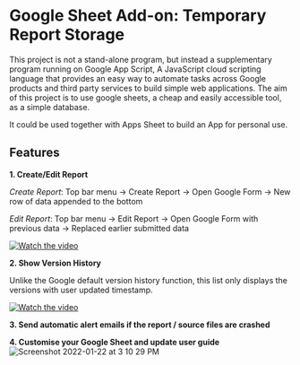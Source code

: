 # Google Sheet Add-on: Temporary Report Storage

This project is not a stand-alone program, but instead a supplementary program running on Google App Script, A JavaScript cloud scripting language that provides an easy way to automate tasks across Google products and third party services to build simple web applications. The aim of this project is to use google sheets, a cheap and easily accessible tool, as a simple database.

It could be used together with Apps Sheet to build an App for personal use.


## Features

**1. Create/Edit Report**

*Create Report*: Top bar menu -> Create Report -> Open Google Form -> New row of data appended to the bottom

*Edit Report*:   Top bar menu -> Edit Report   -> Open Google Form with previous data -> Replaced earlier submitted data

[![Watch the video](https://user-images.githubusercontent.com/90823283/150628633-99057057-35a2-4362-9b9e-59cd351113f6.png)](https://user-images.githubusercontent.com/90823283/150628324-fc3bc3bf-d247-4bab-b1ba-b06c3f0f3d70.mp4)
<br/>

**2. Show Version History**

Unlike the Google default version history function, this list only displays the versions with user updated timestamp.

[![Watch the video](https://user-images.githubusercontent.com/90823283/150628751-de0e5e33-a332-4099-967b-75daac27378b.png)](https://user-images.githubusercontent.com/90823283/150627879-88b81f65-8f42-4702-b440-79b9309a6103.mp4)
<br/>

**3. Send automatic alert emails if the report / source files are crashed**
<br/>

**4. Customise your Google Sheet and update user guide**
![Screenshot 2022-01-22 at 3 10 29 PM](https://user-images.githubusercontent.com/90823283/150628833-5bb7e737-0eb5-4381-986a-9d1bd7715897.png)
